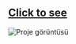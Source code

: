 [Click to see](https://ubeydnur.github.io/google-homepage/)  
---
![Proje görüntüsü](assets/Adsız.png)
